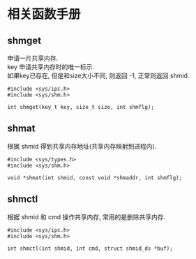# 相关函数手册



## shmget

申请一片共享内存.    
key 申请共享内存时的唯一标示.    
如果key已存在, 但是和size大小不同, 则返回 -1, 正常则返回 shmid.    

```
#include <sys/ipc.h>
#include <sys/shm.h>

int shmget(key_t key, size_t size, int shmflg);
```



## shmat

根据 shmid 得到共享内存地址(共享内存映射到进程内).  

```
#include <sys/types.h>
#include <sys/shm.h>

void *shmat(int shmid, const void *shmaddr, int shmflg);
```

## shmctl

根据 shmid 和 cmd 操作共享内存, 常用的是删除共享内存.  

```
#include <sys/ipc.h>
#include <sys/shm.h>

int shmctl(int shmid, int cmd, struct shmid_ds *buf);
```


